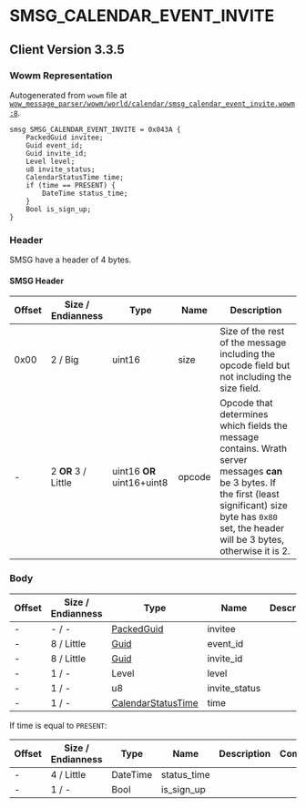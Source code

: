 # SMSG_CALENDAR_EVENT_INVITE

## Client Version 3.3.5

### Wowm Representation

Autogenerated from `wowm` file at [`wow_message_parser/wowm/world/calendar/smsg_calendar_event_invite.wowm:8`](https://github.com/gtker/wow_messages/tree/main/wow_message_parser/wowm/world/calendar/smsg_calendar_event_invite.wowm#L8).
```rust,ignore
smsg SMSG_CALENDAR_EVENT_INVITE = 0x043A {
    PackedGuid invitee;
    Guid event_id;
    Guid invite_id;
    Level level;
    u8 invite_status;
    CalendarStatusTime time;
    if (time == PRESENT) {
        DateTime status_time;
    }
    Bool is_sign_up;
}
```
### Header

SMSG have a header of 4 bytes.

#### SMSG Header

| Offset | Size / Endianness | Type   | Name   | Description |
| ------ | ----------------- | ------ | ------ | ----------- |
| 0x00   | 2 / Big           | uint16 | size   | Size of the rest of the message including the opcode field but not including the size field.|
| -      | 2 **OR** 3 / Little| uint16 **OR** uint16+uint8 | opcode | Opcode that determines which fields the message contains. Wrath server messages **can** be 3 bytes. If the first (least significant) size byte has `0x80` set, the header will be 3 bytes, otherwise it is 2. |

### Body

| Offset | Size / Endianness | Type | Name | Description | Comment |
| ------ | ----------------- | ---- | ---- | ----------- | ------- |
| - | - / - | [PackedGuid](../spec/packed-guid.md) | invitee |  |  |
| - | 8 / Little | [Guid](../spec/packed-guid.md) | event_id |  |  |
| - | 8 / Little | [Guid](../spec/packed-guid.md) | invite_id |  |  |
| - | 1 / - | Level | level |  |  |
| - | 1 / - | u8 | invite_status |  |  |
| - | 1 / - | [CalendarStatusTime](calendarstatustime.md) | time |  |  |

If time is equal to `PRESENT`:

| Offset | Size / Endianness | Type | Name | Description | Comment |
| ------ | ----------------- | ---- | ---- | ----------- | ------- |
| - | 4 / Little | DateTime | status_time |  |  |
| - | 1 / - | Bool | is_sign_up |  |  |

